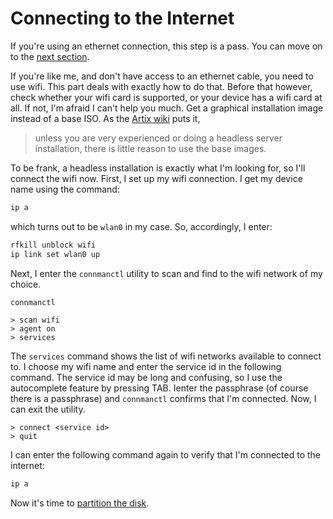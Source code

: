 # Connecting to the Internet

If you're using an ethernet connection, this step is a pass. You can move on to the [next section](install_2.md).

If you're like me, and don't have access to an ethernet cable, you need to use wifi. This part deals with exactly how to do that. Before that however, check whether your wifi card is supported, or your device has a wifi card at all. If not, I'm afraid I can't help you much. Get a graphical installation image instead of a base ISO. As the [Artix wiki](https://wiki.artixlinux.org/Main/Installation) puts it,

> unless you are very experienced or doing a headless server installation, there is little reason to use the base images.

To be frank, a headless installation is exactly what I'm looking for, so I'll connect the wifi now. First, I set up my wifi connection. I get my device name using the command:

```bash script
ip a
```

which turns out to be ```wlan0``` in my case. So, accordingly, I enter:

```bash script
rfkill unblock wifi
ip link set wlan0 up
```

Next, I enter the ```connmanctl``` utility to scan and find to the wifi network of my choice.

```bash script
connmanctl
```
	> scan wifi
	> agent on
	> services

The ```services``` command shows the list of wifi networks available to connect to. I choose my wifi name and enter the service id in the following command. The service id may be long and confusing, so I use the autocomplete feature by pressing TAB. Ienter the passphrase (of course there is a passphrase) and ```connmanctl``` confirms that I'm connected. Now, I can exit the utility.

	> connect <service id>
	> quit

I can enter the following command again to verify that I'm connected to the internet:

```bash script
ip a
```

Now it's time to [partition the disk](install_2.md).
